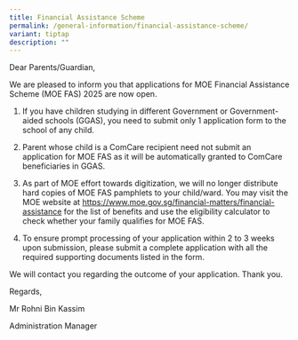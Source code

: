 ```yaml
---
title: Financial Assistance Scheme
permalink: /general-information/financial-assistance-scheme/
variant: tiptap
description: ""
---
```

<p>Dear Parents/Guardian,</p>
<p>We are pleased to inform you that applications for MOE Financial Assistance
Scheme (MOE FAS) 2025 are now open.</p>
<ol data-tight="true" class="tight">
<li>
<p>If you have children studying in different Government or Government-aided
schools (GGAS), you need to submit only 1 application form to the school
of any child.</p>
</li>
<li>
<p>Parent whose child is a ComCare recipient need not submit an application
for MOE FAS as it will be automatically granted to ComCare beneficiaries
in GGAS.</p>
</li>
<li>
<p>As part of MOE effort towards digitization, we will no longer distribute
hard copies of MOE FAS pamphlets to your child/ward.&nbsp;You may visit
the MOE website at <a href="https://www.moe.gov.sg/financial-matters/financial-assistance" rel="noopener nofollow" target="_blank">https://www.moe.gov.sg/financial-matters/financial-assistance</a> for
the list of benefits and use the eligibility calculator to check whether
your family qualifies for MOE FAS.</p>
</li>
<li>
<p>To ensure prompt processing of your application within 2 to 3 weeks upon
submission, please submit a complete application with all the required
supporting documents listed in the form.</p>
</li>
</ol>
<p>We will contact you regarding the outcome of your application. Thank you.</p>
<p>Regards,</p>
<p>Mr Rohni Bin Kassim</p>
<p>Administration Manager</p>